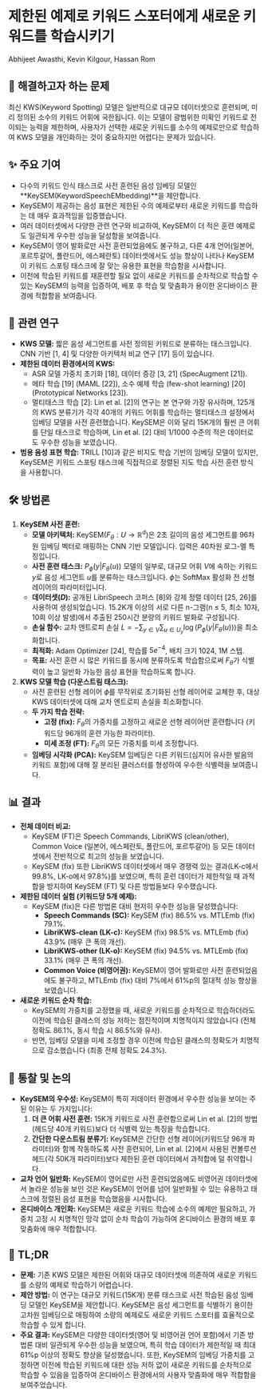 # 제한된 예제로 키워드 스포터에게 새로운 키워드를 학습시키기

Abhijeet Awasthi, Kevin Kilgour, Hassan Rom

## 🧩 해결하고자 하는 문제

최신 KWS(Keyword Spotting) 모델은 일반적으로 대규모 데이터셋으로 훈련되며, 미리 정의된 소수의 키워드 어휘에 국한됩니다. 이는 모델이 광범위한 미확인 키워드로 전이되는 능력을 제한하며, 사용자가 선택한 새로운 키워드를 소수의 예제로만으로 학습하여 KWS 모델을 개인화하는 것이 중요하지만 어렵다는 문제가 있습니다.

## ✨ 주요 기여

- 다수의 키워드 인식 태스크로 사전 훈련된 음성 임베딩 모델인 **KeySEM(KeywordSpeechEMbedding)**을 제안합니다.
- KeySEM이 제공하는 음성 표현은 제한된 수의 예제로부터 새로운 키워드를 학습하는 데 매우 효과적임을 입증했습니다.
- 여러 데이터셋에서 다양한 관련 연구와 비교하여, KeySEM이 더 적은 훈련 예제로도 일관되게 우수한 성능을 달성함을 보여줍니다.
- KeySEM이 영어 발화로만 사전 훈련되었음에도 불구하고, 다른 4개 언어(일본어, 포르투갈어, 폴란드어, 에스페란토) 데이터셋에서도 성능 향상이 나타나 KeySEM이 키워드 스포팅 태스크에 잘 맞는 유용한 표현을 학습함을 시사합니다.
- 이전에 학습된 키워드를 재훈련할 필요 없이 새로운 키워드를 순차적으로 학습할 수 있는 KeySEM의 능력을 입증하여, 배포 후 학습 및 맞춤화가 용이한 온디바이스 환경에 적합함을 보여줍니다.

## 📎 관련 연구

- **KWS 모델:** 짧은 음성 세그먼트를 사전 정의된 키워드로 분류하는 태스크입니다. CNN 기반 [1, 4] 및 다양한 아키텍처 비교 연구 [17] 등이 있습니다.
- **제한된 데이터 환경에서의 KWS:**
  - ASR 모델 가중치 초기화 [18], 데이터 증강 [3, 21] (SpecAugment [21]).
  - 메타 학습 [19] (MAML [22]), 소수 예제 학습 (few-shot learning) [20] (Prototypical Networks [23]).
  - 멀티태스크 학습 [2]: Lin et al. [2]의 연구는 본 연구와 가장 유사하며, 125개의 KWS 분류기가 각각 40개의 키워드 어휘를 학습하는 멀티태스크 설정에서 임베딩 모델을 사전 훈련했습니다. KeySEM은 이와 달리 15K개의 훨씬 큰 어휘를 단일 태스크로 학습하며, Lin et al. [2] 대비 1/1000 수준의 적은 데이터로도 우수한 성능을 보였습니다.
- **범용 음성 표현 학습:** TRILL [10]과 같은 비지도 학습 기반의 임베딩 모델이 있지만, KeySEM은 키워드 스포팅 태스크에 직접적으로 정렬된 지도 학습 사전 훈련 방식을 사용합니다.

## 🛠️ 방법론

1. **KeySEM 사전 훈련:**
   - **모델 아키텍처:** KeySEM($F_{\theta}: U \rightarrow \mathbb{R}^{d}$)은 2초 길이의 음성 세그먼트를 96차원 임베딩 벡터로 매핑하는 CNN 기반 모델입니다. 입력은 40차원 로그-멜 특징입니다.
   - **사전 훈련 태스크:** $P_{\phi}(y|F_{\theta}(u))$ 모델의 일부로, 대규모 어휘 $V$에 속하는 키워드 $y$로 음성 세그먼트 $u$를 분류하는 태스크입니다. $\phi$는 SoftMax 활성화 전 선형 레이어의 파라미터입니다.
   - **데이터셋($D$):** 공개된 LibriSpeech 코퍼스 [8]와 강제 정렬 데이터 [25, 26]를 사용하여 생성되었습니다. 15.2K개 이상의 서로 다른 n-그램(n $\le$ 5, 최소 10자, 10회 이상 발생)에서 추출된 250시간 분량의 키워드 발화로 구성됩니다.
   - **손실 함수:** 교차 엔트로피 손실 $L = -\sum_{y \in V} \sum_{u \in U_y} \log(P_{\phi}(y|F_{\theta}(u)))$을 최소화합니다.
   - **최적화:** Adam Optimizer [24], 학습률 $5e^{-4}$, 배치 크기 1024, 1M 스텝.
   - **목표:** 사전 훈련 시 많은 키워드를 동시에 분류하도록 학습함으로써 $F_{\theta}$가 식별력이 높고 일반화 가능한 음성 표현을 학습하도록 합니다.
2. **KWS 모델 학습 (다운스트림 태스크):**
   - 사전 훈련된 선형 레이어 $\phi$를 무작위로 초기화된 선형 레이어로 교체한 후, 대상 KWS 데이터셋에 대해 교차 엔트로피 손실을 최소화합니다.
   - **두 가지 학습 전략:**
     - **고정 (fix):** $F_{\theta}$의 가중치를 고정하고 새로운 선형 레이어만 훈련합니다 (키워드당 96개의 훈련 가능한 파라미터).
     - **미세 조정 (FT):** $F_{\theta}$의 모든 가중치를 미세 조정합니다.
   - **임베딩 시각화 (PCA):** KeySEM 임베딩은 다른 키워드(심지어 유사한 발음의 키워드 포함)에 대해 잘 분리된 클러스터를 형성하여 우수한 식별력을 보여줍니다.

## 📊 결과

- **전체 데이터 비교:**
  - KeySEM (FT)은 Speech Commands, LibriKWS (clean/other), Common Voice (일본어, 에스페란토, 폴란드어, 포르투갈어) 등 모든 데이터셋에서 전반적으로 최고의 성능을 보였습니다.
  - KeySEM (fix) 또한 LibriKWS 데이터셋에서 매우 경쟁력 있는 결과(LK-c에서 99.8%, LK-o에서 97.8%)를 보였으며, 특히 훈련 데이터가 제한적일 때 과적합을 방지하여 KeySEM (FT) 및 다른 방법들보다 우수했습니다.
- **제한된 데이터 실험 (키워드당 5개 예제):**
  - KeySEM (fix)은 다른 방법론 대비 현저히 우수한 성능을 달성했습니다:
    - **Speech Commands (SC):** KeySEM (fix) 86.5% vs. MTLEmb (fix) 79.1%.
    - **LibriKWS-clean (LK-c):** KeySEM (fix) 98.5% vs. MTLEmb (fix) 43.9% (매우 큰 폭의 개선).
    - **LibriKWS-other (LK-o):** KeySEM (fix) 94.5% vs. MTLEmb (fix) 33.1% (매우 큰 폭의 개선).
    - **Common Voice (비영어권):** KeySEM이 영어 발화로만 사전 훈련되었음에도 불구하고, MTLEmb (fix) 대비 7%에서 61%p의 절대적 성능 향상을 보였습니다.
- **새로운 키워드 순차 학습:**
  - KeySEM의 가중치를 고정했을 때, 새로운 키워드를 순차적으로 학습하더라도 이전에 학습된 클래스의 성능 저하는 점진적이며 치명적이지 않았습니다 (전체 정확도 86.1%, 동시 학습 시 86.5%와 유사).
  - 반면, 임베딩 모델을 미세 조정할 경우 이전에 학습된 클래스의 정확도가 치명적으로 감소했습니다 (최종 전체 정확도 24.3%).

## 🧠 통찰 및 논의

- **KeySEM의 우수성:** KeySEM이 특히 저데이터 환경에서 우수한 성능을 보이는 주된 이유는 두 가지입니다:
  1. **더 큰 어휘 사전 훈련:** 15K개 키워드로 사전 훈련함으로써 Lin et al. [2]의 방법(헤드당 40개 키워드)보다 더 식별력 있는 특징을 학습합니다.
  2. **간단한 다운스트림 분류기:** KeySEM은 간단한 선형 레이어(키워드당 96개 파라미터)와 함께 작동하도록 사전 훈련되어, Lin et al. [2]에서 사용된 컨볼루션 헤드(각 50K개 파라미터)보다 제한된 훈련 데이터에서 과적합에 덜 취약합니다.
- **교차 언어 일반화:** KeySEM이 영어로만 사전 훈련되었음에도 비영어권 데이터셋에서 놀라운 성능을 보인 것은 KeySEM이 언어를 넘어 일반화될 수 있는 유용하고 태스크에 정렬된 음성 표현을 학습했음을 시사합니다.
- **온디바이스 개인화:** KeySEM은 새로운 키워드 학습에 소수의 예제만 필요하고, 가중치 고정 시 치명적인 망각 없이 순차 학습이 가능하여 온디바이스 환경의 배포 후 맞춤화에 매우 적합합니다.

## 📌 TL;DR

- **문제:** 기존 KWS 모델은 제한된 어휘와 대규모 데이터셋에 의존하여 새로운 키워드를 소량의 예제로 학습하기 어렵습니다.
- **제안 방법:** 이 연구는 대규모 키워드(15K개) 분류 태스크로 사전 학습된 음성 임베딩 모델인 KeySEM을 제안합니다. KeySEM은 음성 세그먼트를 식별하기 용이한 고차원 임베딩으로 매핑하여 소량의 예제로도 새로운 키워드 스포터를 효율적으로 학습할 수 있게 합니다.
- **주요 결과:** KeySEM은 다양한 데이터셋(영어 및 비영어권 언어 포함)에서 기존 방법론 대비 일관되게 우수한 성능을 보였으며, 특히 학습 데이터가 제한적일 때 최대 61%p 이상의 정확도 향상을 달성했습니다. 또한, KeySEM의 임베딩 가중치를 고정하면 이전에 학습된 키워드에 대한 성능 저하 없이 새로운 키워드를 순차적으로 학습할 수 있음을 입증하여 온디바이스 환경에서의 사용자 맞춤화에 매우 적합함을 보여주었습니다.
